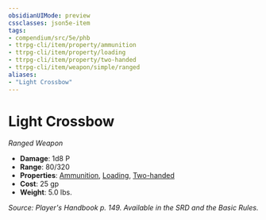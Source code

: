 ```yaml
---
obsidianUIMode: preview
cssclasses: json5e-item
tags:
- compendium/src/5e/phb
- ttrpg-cli/item/property/ammunition
- ttrpg-cli/item/property/loading
- ttrpg-cli/item/property/two-handed
- ttrpg-cli/item/weapon/simple/ranged
aliases: 
- "Light Crossbow"
---
```

# Light Crossbow
*Ranged Weapon*  

- **Damage**: 1d8 P
- **Range**: 80/320
- **Properties**: [Ammunition](/compendium/rules/item-properties.md#Ammunition), [Loading](/compendium/rules/item-properties.md#Loading), [Two-handed](/compendium/rules/item-properties.md#Two-handed)
- **Cost**: 25 gp
- **Weight**: 5.0 lbs.

*Source: Player's Handbook p. 149. Available in the SRD and the Basic Rules.*